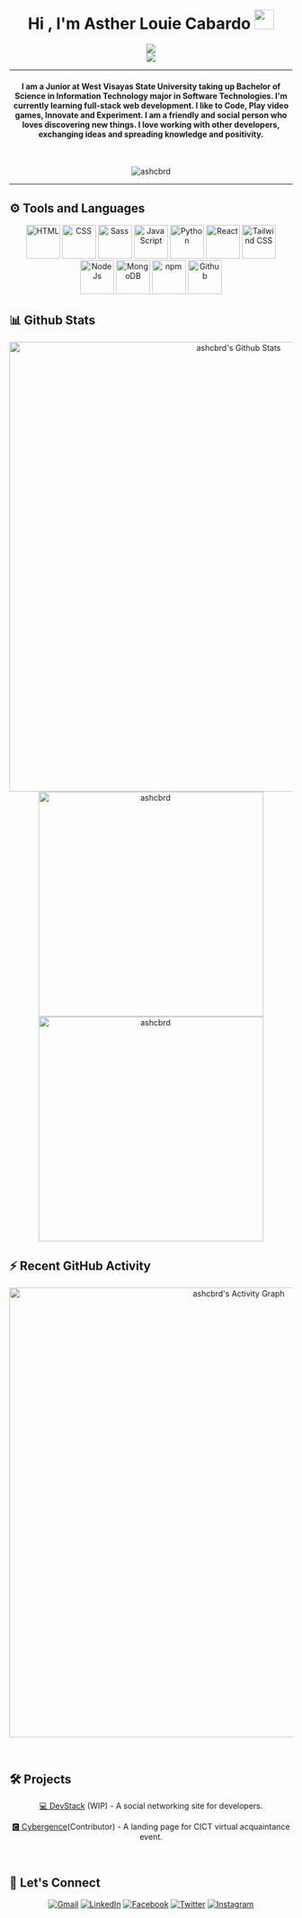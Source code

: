 <h1 align="center"> Hi , I'm Asther Louie Cabardo <img src="https://media.giphy.com/media/hvRJCLFzcasrR4ia7z/giphy.gif" width="35"></h1>
<p align="center">
 <a href="https://github.com/DenverCoder1/readme-typing-svg"><img src="https://readme-typing-svg.herokuapp.com?lines=Information+Technology+Student;Software+Technologies;Front-End+Web+Developer;Nighthawk+•+Nyctophile+•+Nightjar&center=true&width=500&height=50"></a><br>
 <a href="https://media1.giphy.com/media/3oEduOXu3DBfTazzaw/giphy.gif?cid=ecf05e47iev2ed7f147xb6ye6vdtjre7zjp41f00yhxnzdtu&rid=giphy.gif&ct=g"><img src="https://media1.giphy.com/media/3oEduOXu3DBfTazzaw/giphy.gif?cid=ecf05e47iev2ed7f147xb6ye6vdtjre7zjp41f00yhxnzdtu&rid=giphy.gif&ct=g"></a>
</p>
<hr/>
<h4 align="center">I am a Junior at West Visayas State University taking up Bachelor of Science in Information Technology major in Software Technologies. I'm currently learning full-stack web development. I like to Code, Play video games, Innovate and Experiment. I am a friendly and social person who loves discovering new things. I love working with other developers, exchanging ideas and spreading knowledge and positivity.</h4>
<br>
<p align="center"> <img src="https://komarev.com/ghpvc/?username=ashcbrd&label=Profile%20views&color=0e75b6&style=plastic" alt="ashcbrd" /> </p>

<hr/>

## ⚙️ Tools and Languages

<p align="center">
 <img src="https://cdn.iconscout.com/icon/premium/png-256-thumb/html5-3-502526.png" alt="HTML" width="60px"/>
 <img src="https://cdn.iconscout.com/icon/free/png-256/css-131-722685.png" alt="CSS" width="60px"/>
 <img src="https://cdn.iconscout.com/icon/free/png-256/sass-2752078-2284895.png" alt="Sass" width="60px"/>
 <img src="https://cdn.iconscout.com/icon/free/png-256/javascript-2752148-2284965.png" alt="JavaScript" width="60px"/>
 <img src="https://cdn.iconscout.com/icon/free/png-256/python-2-226051.png" alt="Python" width="60px"/>
 <img src="https://cdn4.iconfinder.com/data/icons/logos-3/600/React.js_logo-512.png" alt="React" width="60px"/>
 <img src="https://upload.wikimedia.org/wikipedia/commons/thumb/d/d5/Tailwind_CSS_Logo.svg/1024px-Tailwind_CSS_Logo.svg.png" alt="Tailwind CSS" width="60px"/>
 <img src="https://cdn.iconscout.com/icon/free/png-256/node-js-1-1174935.png" alt="NodeJs" width="60px"/>
 <img src="https://cdn.iconscout.com/icon/free/png-256/mongodb-3521676-2945120.png" alt="MongoDB" width="60px"/>
 <img src="https://cdn.iconscout.com/icon/free/png-256/npm-226037.png" alt="npm" width="60px"/>
 <img src="https://cdn.iconscout.com/icon/free/png-256/github-1521500-1288242.png" alt="Github" width="60px"/>
</p>


## 📊 Github Stats 


  <p align="center">
    <a href="https://github.com/ryo-ma/github-profile-trophy"><img alt="ashcbrd's Github Stats" src="https://github-profile-trophy.vercel.app/?username=ashcbrd&theme=onedark&row=1" width="800px"/></a>	  
<br/>
	  <img src="https://github-readme-stats.vercel.app/api/top-langs?username=ashcbrd&show_icons=true&locale=en&layout=compact&theme=onedark" alt="ashcbrd" width="400px"/>
	  <img src="https://github-readme-streak-stats.herokuapp.com/?user=ashcbrd&theme=onedark" alt="ashcbrd" width="400px"/>
  <br/>
  </p>



## ⚡ Recent GitHub Activity

<p align="center">
	<a href="https://github.com/ashcbrd"><img alt="ashcbrd's Activity Graph" src="https://activity-graph.herokuapp.com/graph?username=ashcbrd&custom_title=Asther%20Louie's%20Contribution%20Graph&theme=react-dark" width="800px"/></a>

</p>


<br/>

## 🛠 Projects
<p align="center">
	<p align="center"><a href="https://github.com/ashcbrd/DevStack">💻 DevStack</a> (WIP) - A social networking site for developers.</p>
	<p align="center"><a href="https://github.com/blankeos/akwe-landing"> 🅲 Cybergence</a>(Contributor) - A landing page for CICT virtual acquaintance event.</p>
</p>

<br/>

## 🤝 Let's Connect

<p align="center">
	<a href="mailto:cabardoash@gmail.com"><img src="https://img.icons8.com/bubbles/50/000000/gmail.png" alt="Gmail"/></a>
	<a href="https://www.linkedin.com/in/asther-louie-cabardo-46b0b1213"><img src="https://img.icons8.com/bubbles/50/000000/linkedin.png" alt="LinkedIn"/></a>
	<a href="https://www.facebook.com/ashterlouie.cabardo"><img src="https://img.icons8.com/bubbles/50/000000/facebook-new.png" alt="Facebook"/></a>
	<a href="https://twitter.com/ashcbrd"><img src="https://img.icons8.com/bubbles/50/000000/twitter.png" alt="Twitter"></a>
	<a href="https://instagram.com/ashcbrd"><img src="https://img.icons8.com/bubbles/50/000000/instagram.png" alt="Instagram"></a>
</p>
	

